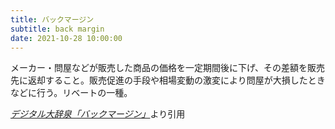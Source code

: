 ```yaml
---
title: バックマージン
subtitle: back margin
date: 2021-10-28 10:00:00
---
```


メーカー・問屋などが販売した商品の価格を一定期間後に下げ、その差額を販売先に返却すること。販売促進の手段や相場変動の激変により問屋が大損したときなどに行う。リベートの一種。

<cite>[デジタル大辞泉「バックマージン」](https://dictionary.goo.ne.jp/word/%E3%83%90%E3%83%83%E3%82%AF%E3%83%9E%E3%83%BC%E3%82%B8%E3%83%B3/)</cite>より引用